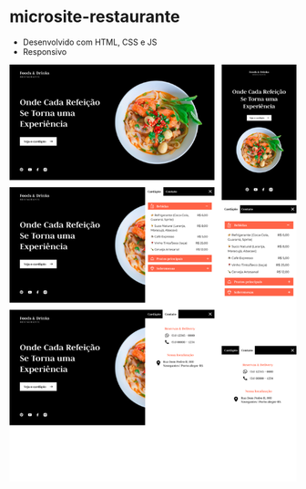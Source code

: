 # microsite-restaurante
- Desenvolvido com HTML, CSS e JS
- Responsivo
  
![](https://raw.githubusercontent.com/JosueMenddes/microsite-restaurante/refs/heads/main/preview.png)
